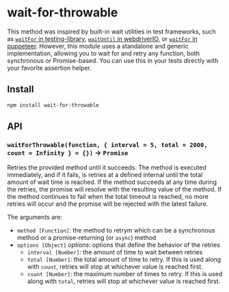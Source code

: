 # wait-for-throwable

This method was inspired by built-in wait utilities in test frameworks, such as [`waitFor` in testing-library](https://testing-library.com/docs/dom-testing-library/api-async#waitfor), [`waitUntil` in webdriverIO](https://webdriver.io/docs/api/browser/waitUntil.html), or [`waitFor` in puppeteer](https://pptr.dev/#?product=Puppeteer&version=v5.2.1&show=api-pagewaitforselectororfunctionortimeout-options-args). However, this module uses a standalone and generic implementation, allowing you to wait for and retry any function, both synchronous or Promise-based. You can use this in your tests directly with your favorite assertion helper.

## Install

```bash
npm install wait-for-throwable
```

## API

### `waitForThrowable(function, { interval = 5, total = 2000, count = Infinity } = {})` → `Promise`

Retries the provided method until it succeeds. The method is executed immediately, and if it fails, is retries at a defined internal until the total amount of wait time is reached. If the method succeeds at any time during the retries, the promise will resolve with the resulting value of the method. If the method continues to fail when the total timeout is reached, no more retries will occur and the promise will be rejected with the latest failure.

The arguments are:
* `method [Function]`: the method to retrym which can be a synchronous method or a promise-returning (or `async`) method
* `options [Object]` _options_: options that define the behavior of the retries
  * `interval [Number]`: the amount of time to wait between retries
  * `total [Number]`: the total amount of time to retry. If this is used along with `count`, retries will stop at whichever value is reached first.
  * `count [Number]`: the maximum number of times to retry. If this is used along with `total`, retries will stop at whichever value is reached first.
